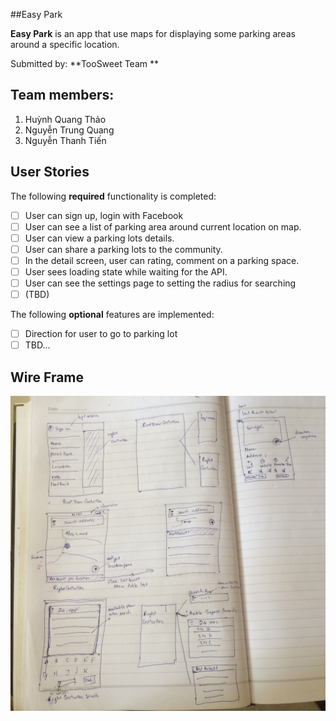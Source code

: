 ##Easy Park

**Easy Park** is an app that use maps for displaying some parking areas around a specific location.

Submitted by: **TooSweet Team **

## Team members:   
1. Huỳnh Quang Thảo 
2. Nguyễn Trung Quang 
3. Nguyễn Thanh Tiến


## User Stories

The following **required** functionality is completed:

- [ ] User can sign up, login with Facebook
- [ ] User can see a list of parking area around current location on map.
- [ ] User can view a parking lots details.
- [ ] User can share a parking lots to the community.
- [ ] In the detail screen, user can rating, comment on a parking space.
- [ ] User sees loading state while waiting for the API.
- [ ] User can see the settings page to setting the radius for searching 
- [ ] (TBD)
 
The following **optional** features are implemented:
- [ ] Direction for user to go to parking lot
- [ ] TBD...
 
## Wire Frame
![Video Walkthrough](https://github.com/superman-coder/pakr/blob/master/design/IMG_1763.JPG)

